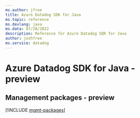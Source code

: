 ```yaml
---
ms.author: jfree
title: Azure Datadog SDK for Java
ms.topic: reference
ms.devlang: java
ms.data: 07/28/2022
description: Reference for Azure Datadog SDK for Java
author: joshfree
ms.service: datadog
---
```

# Azure Datadog SDK for Java - preview

## Management packages - preview
[!INCLUDE [mgmt-packages](datadog-mgmt-index.md)]
